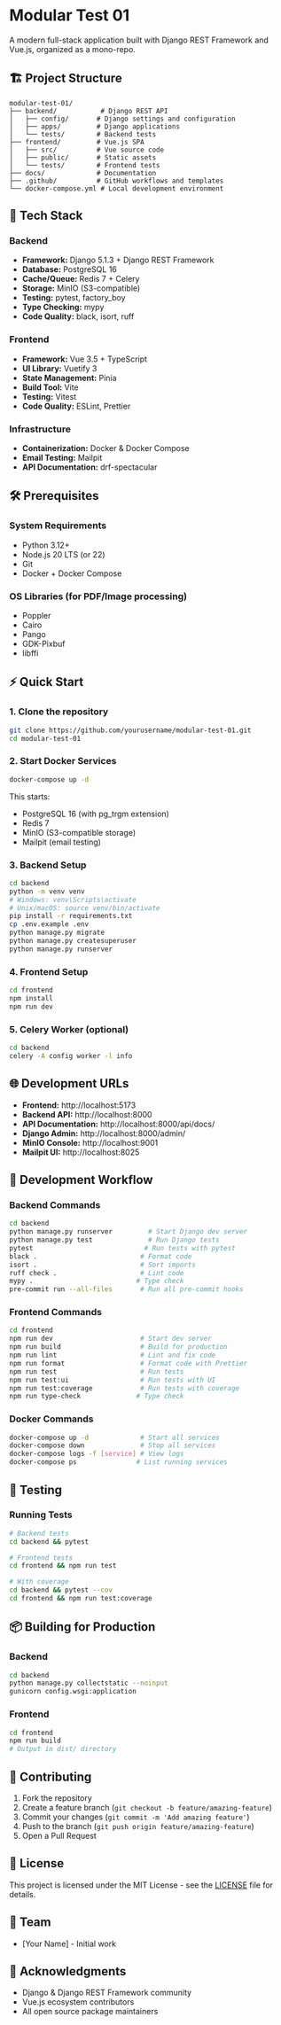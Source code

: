 # Modular Test 01

A modern full-stack application built with Django REST Framework and Vue.js, organized as a mono-repo.

## 🏗️ Project Structure

```
modular-test-01/
├── backend/           # Django REST API
│   ├── config/       # Django settings and configuration
│   ├── apps/         # Django applications
│   └── tests/        # Backend tests
├── frontend/         # Vue.js SPA
│   ├── src/          # Vue source code
│   ├── public/       # Static assets
│   └── tests/        # Frontend tests
├── docs/             # Documentation
├── .github/          # GitHub workflows and templates
└── docker-compose.yml # Local development environment
```

## 🚀 Tech Stack

### Backend
- **Framework:** Django 5.1.3 + Django REST Framework
- **Database:** PostgreSQL 16
- **Cache/Queue:** Redis 7 + Celery
- **Storage:** MinIO (S3-compatible)
- **Testing:** pytest, factory_boy
- **Type Checking:** mypy
- **Code Quality:** black, isort, ruff

### Frontend
- **Framework:** Vue 3.5 + TypeScript
- **UI Library:** Vuetify 3
- **State Management:** Pinia
- **Build Tool:** Vite
- **Testing:** Vitest
- **Code Quality:** ESLint, Prettier

### Infrastructure
- **Containerization:** Docker & Docker Compose
- **Email Testing:** Mailpit
- **API Documentation:** drf-spectacular

## 🛠️ Prerequisites

### System Requirements
- Python 3.12+
- Node.js 20 LTS (or 22)
- Git
- Docker + Docker Compose

### OS Libraries (for PDF/Image processing)
- Poppler
- Cairo
- Pango
- GDK-Pixbuf
- libffi

## ⚡ Quick Start

### 1. Clone the repository
```bash
git clone https://github.com/yourusername/modular-test-01.git
cd modular-test-01
```

### 2. Start Docker Services
```bash
docker-compose up -d
```

This starts:
- PostgreSQL 16 (with pg_trgm extension)
- Redis 7
- MinIO (S3-compatible storage)
- Mailpit (email testing)

### 3. Backend Setup
```bash
cd backend
python -m venv venv
# Windows: venv\Scripts\activate
# Unix/macOS: source venv/bin/activate
pip install -r requirements.txt
cp .env.example .env
python manage.py migrate
python manage.py createsuperuser
python manage.py runserver
```

### 4. Frontend Setup
```bash
cd frontend
npm install
npm run dev
```

### 5. Celery Worker (optional)
```bash
cd backend
celery -A config worker -l info
```

## 🌐 Development URLs

- **Frontend:** http://localhost:5173
- **Backend API:** http://localhost:8000
- **API Documentation:** http://localhost:8000/api/docs/
- **Django Admin:** http://localhost:8000/admin/
- **MinIO Console:** http://localhost:9001
- **Mailpit UI:** http://localhost:8025

## 📝 Development Workflow

### Backend Commands
```bash
cd backend
python manage.py runserver         # Start Django dev server
python manage.py test              # Run Django tests
pytest                            # Run tests with pytest
black .                          # Format code
isort .                          # Sort imports
ruff check .                     # Lint code
mypy .                          # Type check
pre-commit run --all-files       # Run all pre-commit hooks
```

### Frontend Commands
```bash
cd frontend
npm run dev                      # Start dev server
npm run build                    # Build for production
npm run lint                     # Lint and fix code
npm run format                   # Format code with Prettier
npm run test                     # Run tests
npm run test:ui                  # Run tests with UI
npm run test:coverage            # Run tests with coverage
npm run type-check              # Type check
```

### Docker Commands
```bash
docker-compose up -d             # Start all services
docker-compose down              # Stop all services
docker-compose logs -f [service] # View logs
docker-compose ps               # List running services
```

## 🧪 Testing

### Running Tests
```bash
# Backend tests
cd backend && pytest

# Frontend tests
cd frontend && npm run test

# With coverage
cd backend && pytest --cov
cd frontend && npm run test:coverage
```

## 📦 Building for Production

### Backend
```bash
cd backend
python manage.py collectstatic --noinput
gunicorn config.wsgi:application
```

### Frontend
```bash
cd frontend
npm run build
# Output in dist/ directory
```

## 🤝 Contributing

1. Fork the repository
2. Create a feature branch (`git checkout -b feature/amazing-feature`)
3. Commit your changes (`git commit -m 'Add amazing feature'`)
4. Push to the branch (`git push origin feature/amazing-feature`)
5. Open a Pull Request

## 📄 License

This project is licensed under the MIT License - see the [LICENSE](LICENSE) file for details.

## 👥 Team

- [Your Name] - Initial work

## 🙏 Acknowledgments

- Django & Django REST Framework community
- Vue.js ecosystem contributors
- All open source package maintainers